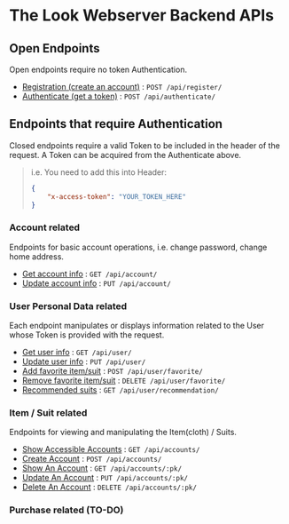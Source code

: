 # The Look Webserver Backend APIs

## Open Endpoints

Open endpoints require no token Authentication.

* [Registration (create an account)](register.md) : `POST /api/register/`
* [Authenticate (get a token)](authenticate.md) : `POST /api/authenticate/`

## Endpoints that require Authentication

Closed endpoints require a valid Token to be included in the header of the
request. A Token can be acquired from the Authenticate above.

> i.e. You need to add this into Header: 
> ```json
> {
>     "x-access-token": "YOUR_TOKEN_HERE"
> }
> ```

### Account related

Endpoints for basic account operations, i.e. change password, change home address.

* [Get account info](account/get_account.md) : `GET /api/account/`
* [Update account info](account/update_account.md) : `PUT /api/account/`

### User Personal Data related

Each endpoint manipulates or displays information related to the User whose
Token is provided with the request.

* [Get user info](user/get_user.md) : `GET /api/user/`
* [Update user info](user/update_user.md) : `PUT /api/user/`
* [Add favorite item/suit](user/add_favorite.md) : `POST /api/user/favorite/`
* [Remove favorite item/suit](user/remove_favorite.md) : `DELETE /api/user/favorite/`
* [Recommended suits](user/recommendation.md) : `GET /api/user/recommendation/`


### Item / Suit related

Endpoints for viewing and manipulating the Item(cloth) / Suits.

* [Show Accessible Accounts](item/get.md) : `GET /api/accounts/`
* [Create Account](accounts/post.md) : `POST /api/accounts/`
* [Show An Account](accounts/pk/get.md) : `GET /api/accounts/:pk/`
* [Update An Account](accounts/pk/put.md) : `PUT /api/accounts/:pk/`
* [Delete An Account](accounts/pk/delete.md) : `DELETE /api/accounts/:pk/`

### Purchase related (TO-DO)


